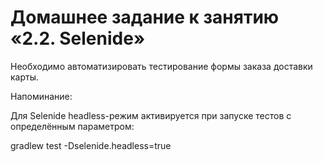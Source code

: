 # Домашнее задание к занятию «2.2. Selenide»

Необходимо автоматизировать тестирование формы заказа доставки карты.

Напоминание:

Для Selenide headless-режим активируется при запуске тестов с определённым параметром:

gradlew test -Dselenide.headless=true

